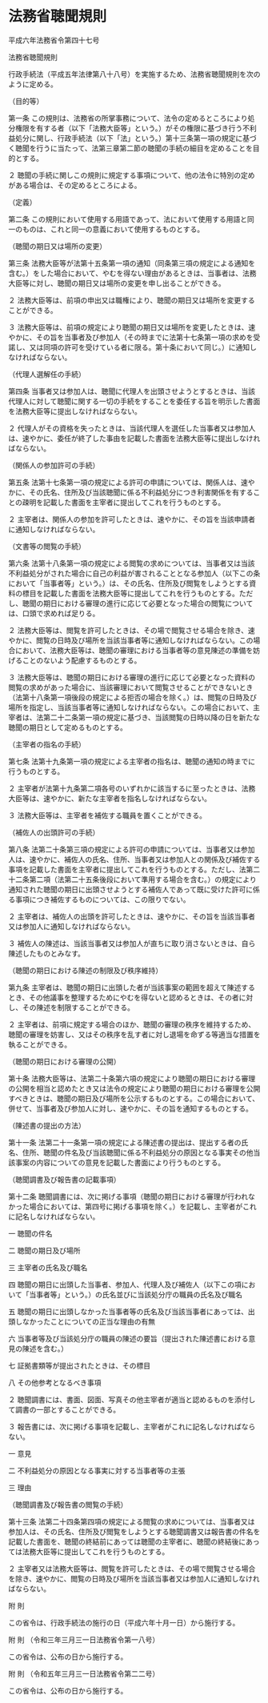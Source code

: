 # 法務省聴聞規則

平成六年法務省令第四十七号

法務省聴聞規則

行政手続法（平成五年法律第八十八号）を実施するため、法務省聴聞規則を次のように定める。

（目的等）

第一条 この規則は、法務省の所掌事務について、法令の定めるところにより処分権限を有する者（以下「法務大臣等」という。）がその権限に基づき行う不利益処分に関し、行政手続法（以下「法」という。）第十三条第一項の規定に基づく聴聞を行うに当たって、法第三章第二節の聴聞の手続の細目を定めることを目的とする。

２ 聴聞の手続に関しこの規則に規定する事項について、他の法令に特別の定めがある場合は、その定めるところによる。

（定義）

第二条 この規則において使用する用語であって、法において使用する用語と同一のものは、これと同一の意義において使用するものとする。

（聴聞の期日又は場所の変更）

第三条 法務大臣等が法第十五条第一項の通知（同条第三項の規定による通知を含む。）をした場合において、やむを得ない理由があるときは、当事者は、法務大臣等に対し、聴聞の期日又は場所の変更を申し出ることができる。

２ 法務大臣等は、前項の申出又は職権により、聴聞の期日又は場所を変更することができる。

３ 法務大臣等は、前項の規定により聴聞の期日又は場所を変更したときは、速やかに、その旨を当事者及び参加人（その時までに法第十七条第一項の求めを受諾し、又は同項の許可を受けている者に限る。第十条において同じ。）に通知しなければならない。

（代理人選解任の手続）

第四条 当事者又は参加人は、聴聞に代理人を出頭させようとするときは、当該代理人に対して聴聞に関する一切の手続をすることを委任する旨を明示した書面を法務大臣等に提出しなければならない。

２ 代理人がその資格を失ったときは、当該代理人を選任した当事者又は参加人は、速やかに、委任が終了した事由を記載した書面を法務大臣等に提出しなければならない。

（関係人の参加許可の手続）

第五条 法第十七条第一項の規定による許可の申請については、関係人は、速やかに、その氏名、住所及び当該聴聞に係る不利益処分につき利害関係を有することの疎明を記載した書面を主宰者に提出してこれを行うものとする。

２ 主宰者は、関係人の参加を許可したときは、速やかに、その旨を当該申請者に通知しなければならない。

（文書等の閲覧の手続）

第六条 法第十八条第一項の規定による閲覧の求めについては、当事者又は当該不利益処分がされた場合に自己の利益が害されることとなる参加人（以下この条において「当事者等」という。）は、その氏名、住所及び閲覧をしようとする資料の標目を記載した書面を法務大臣等に提出してこれを行うものとする。ただし、聴聞の期日における審理の進行に応じて必要となった場合の閲覧については、口頭で求めれば足りる。

２ 法務大臣等は、閲覧を許可したときは、その場で閲覧させる場合を除き、速やかに、閲覧の日時及び場所を当該当事者等に通知しなければならない。この場合において、法務大臣等は、聴聞の審理における当事者等の意見陳述の準備を妨げることのないよう配慮するものとする。

３ 法務大臣等は、聴聞の期日における審理の進行に応じて必要となった資料の閲覧の求めがあった場合に、当該審理において閲覧させることができないとき（法第十八条第一項後段の規定による拒否の場合を除く。）は、閲覧の日時及び場所を指定し、当該当事者等に通知しなければならない。この場合において、主宰者は、法第二十二条第一項の規定に基づき、当該閲覧の日時以降の日を新たな聴聞の期日として定めるものとする。

（主宰者の指名の手続）

第七条 法第十九条第一項の規定による主宰者の指名は、聴聞の通知の時までに行うものとする。

２ 主宰者が法第十九条第二項各号のいずれかに該当するに至ったときは、法務大臣等は、速やかに、新たな主宰者を指名しなければならない。

３ 法務大臣等は、主宰者を補佐する職員を置くことができる。

（補佐人の出頭許可の手続）

第八条 法第二十条第三項の規定による許可の申請については、当事者又は参加人は、速やかに、補佐人の氏名、住所、当事者又は参加人との関係及び補佐する事項を記載した書面を主宰者に提出してこれを行うものとする。ただし、法第二十二条第二項（法第二十五条後段において準用する場合を含む。）の規定により通知された聴聞の期日に出頭させようとする補佐人であって既に受けた許可に係る事項につき補佐するものについては、この限りでない。

２ 主宰者は、補佐人の出頭を許可したときは、速やかに、その旨を当該当事者又は参加人に通知しなければならない。

３ 補佐人の陳述は、当該当事者又は参加人が直ちに取り消さないときは、自ら陳述したものとみなす。

（聴聞の期日における陳述の制限及び秩序維持）

第九条 主宰者は、聴聞の期日に出頭した者が当該事案の範囲を超えて陳述するとき、その他議事を整理するためにやむを得ないと認めるときは、その者に対し、その陳述を制限することができる。

２ 主宰者は、前項に規定する場合のほか、聴聞の審理の秩序を維持するため、聴聞の審理を妨害し、又はその秩序を乱す者に対し退場を命ずる等適当な措置を執ることができる。

（聴聞の期日における審理の公開）

第十条 法務大臣等は、法第二十条第六項の規定により聴聞の期日における審理の公開を相当と認めたとき又は法令の規定により聴聞の期日における審理を公開すべきときは、聴聞の期日及び場所を公示するものとする。この場合において、併せて、当事者及び参加人に対し、速やかに、その旨を通知するものとする。

（陳述書の提出の方法）

第十一条 法第二十一条第一項の規定による陳述書の提出は、提出する者の氏名、住所、聴聞の件名及び当該聴聞に係る不利益処分の原因となる事実その他当該事案の内容についての意見を記載した書面により行うものとする。

（聴聞調書及び報告書の記載事項）

第十二条 聴聞調書には、次に掲げる事項（聴聞の期日における審理が行われなかった場合においては、第四号に掲げる事項を除く。）を記載し、主宰者がこれに記名しなければならない。

一 聴聞の件名

二 聴聞の期日及び場所

三 主宰者の氏名及び職名

四 聴聞の期日に出頭した当事者、参加人、代理人及び補佐人（以下この項において「当事者等」という。）の氏名並びに当該処分庁の職員の氏名及び職名

五 聴聞の期日に出頭しなかった当事者等の氏名及び当該当事者にあっては、出頭しなかったことについての正当な理由の有無

六 当事者等及び当該処分庁の職員の陳述の要旨（提出された陳述書における意見の陳述を含む。）

七 証拠書類等が提出されたときは、その標目

八 その他参考となるべき事項

２ 聴聞調書には、書面、図面、写真その他主宰者が適当と認めるものを添付して調書の一部とすることができる。

３ 報告書には、次に掲げる事項を記載し、主宰者がこれに記名しなければならない。

一 意見

二 不利益処分の原因となる事実に対する当事者等の主張

三 理由

（聴聞調書及び報告書の閲覧の手続）

第十三条 法第二十四条第四項の規定による閲覧の求めについては、当事者又は参加人は、その氏名、住所及び閲覧をしようとする聴聞調書又は報告書の件名を記載した書面を、聴聞の終結前にあっては聴聞の主宰者に、聴聞の終結後にあっては法務大臣等に提出してこれを行うものとする。

２ 主宰者又は法務大臣等は、閲覧を許可したときは、その場で閲覧させる場合を除き、速やかに、閲覧の日時及び場所を当該当事者又は参加人に通知しなければならない。

附 則

この省令は、行政手続法の施行の日（平成六年十月一日）から施行する。

附 則 （令和三年三月三一日法務省令第一八号）

この省令は、公布の日から施行する。

附 則 （令和五年三月三一日法務省令第二二号）

この省令は、公布の日から施行する。
